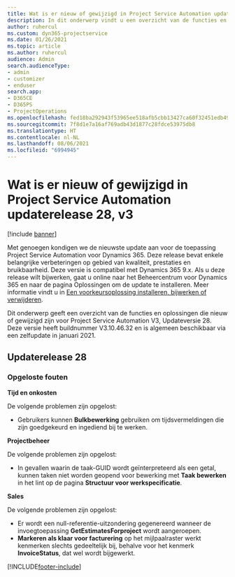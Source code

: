 ```yaml
---
title: Wat is er nieuw of gewijzigd in Project Service Automation updaterelease 28, v3
description: In dit onderwerp vindt u een overzicht van de functies en oplossingen die beschikbaar zijn voor Project Service Automation updaterelease 28, v3.
author: ruhercul
ms.custom: dyn365-projectservice
ms.date: 01/26/2021
ms.topic: article
ms.author: ruhercul
audience: Admin
search.audienceType:
- admin
- customizer
- enduser
search.app:
- D365CE
- D365PS
- ProjectOperations
ms.openlocfilehash: fed18ba292943f53965ee518afb5cbb13427ca60f32451edb49f67e6f10d24fe
ms.sourcegitcommit: 7f8d1e7a16af769adb43d1877c28fdce53975db8
ms.translationtype: HT
ms.contentlocale: nl-NL
ms.lasthandoff: 08/06/2021
ms.locfileid: "6994945"
---
```

# <a name="whats-new-or-changed-in-project-service-automation-update-release-28-v3"></a>Wat is er nieuw of gewijzigd in Project Service Automation updaterelease 28, v3

[!include [banner](../includes/psa-now-project-operations.md)]

Met genoegen kondigen we de nieuwste update aan voor de toepassing Project Service Automation voor Dynamics 365. Deze release bevat enkele belangrijke verbeteringen op gebied van kwaliteit, prestaties en bruikbaarheid. Deze versie is compatibel met Dynamics 365 9.x. Als u deze release wilt bijwerken, gaat u online naar het Beheercentrum voor Dynamics 365 en naar de pagina Oplossingen om de update te installeren. Meer informatie vindt u in [Een voorkeursoplossing installeren, bijwerken of verwijderen](/power-platform/admin/install-remove-preferred-solution).

Dit onderwerp geeft een overzicht van de functies en oplossingen die nieuw of gewijzigd zijn voor Project Service Automation V3, Updateversie 28. Deze versie heeft buildnummer V3.10.46.32 en is algemeen beschikbaar via een zelfupdate in januari 2021.

## <a name="update-release-28"></a>Updaterelease 28

### <a name="bug-fixes"></a>Opgeloste fouten

**Tijd en onkosten**

De volgende problemen zijn opgelost:

- Gebruikers kunnen **Bulkbewerking** gebruiken om tijdsvermeldingen die zijn goedgekeurd en ingediend bij te werken.

**Projectbeheer**

De volgende problemen zijn opgelost:

- In gevallen waarin de taak-GUID wordt geïnterpreteerd als een getal, kunnen taken niet worden geopend voor bewerking met **Taak bewerken** in het lint op de pagina **Structuur voor werkspecificatie**.

**Sales**

De volgende problemen zijn opgelost:

- Er wordt een null-referentie-uitzondering gegenereerd wanneer de invoegtoepassing **GetEstimatesForproject** wordt aangeroepen.
- **Markeren als klaar voor facturering** op het mijlpaalraster werkt kenmerken slechts gedeeltelijk bij, behalve voor het kenmerk **InvoiceStatus**, dat wel wordt bijgewerkt.



[!INCLUDE[footer-include](../includes/footer-banner.md)]